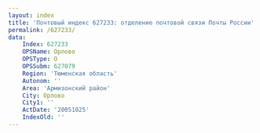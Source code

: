 ```yaml
---
layout: index
title: 'Почтовый индекс 627233: отделение почтовой связи Почты России'
permalink: /627233/
data:
    Index: 627233
    OPSName: Орлово
    OPSType: О
    OPSSubm: 627079
    Region: 'Тюменская область'
    Autonom: ''
    Area: 'Армизонский район'
    City: Орлово
    City1: ''
    ActDate: '20051025'
    IndexOld: ''
---
```

